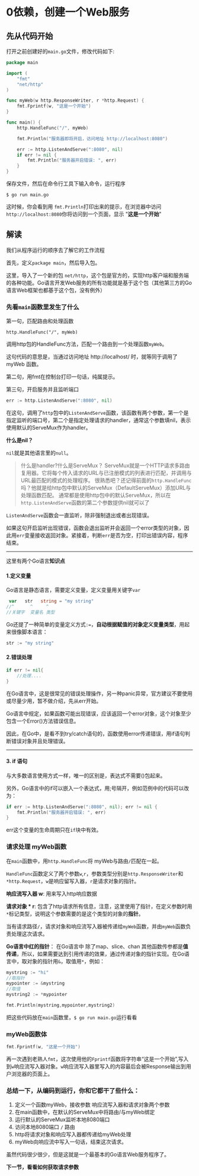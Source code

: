 # 0依赖，创建一个Web服务

## 先从代码开始

打开之前创建好的`main.go`文件，修改代码如下:

```go
package main

import (
    "fmt"
    "net/http"
)

func myWeb(w http.ResponseWriter, r *http.Request) {
    fmt.Fprintf(w, "这是一个开始")
}

func main() {
    http.HandleFunc("/", myWeb)

    fmt.Println("服务器即将开启，访问地址 http://localhost:8080")

    err := http.ListenAndServe(":8080", nil)
    if err != nil {
        fmt.Println("服务器开启错误: ", err)
    }
}
```

保存文件，然后在命令行工具下输入命令，运行程序

`$ go run main.go`

这时候，你会看到用 `fmt.Println`打印出来的提示，在浏览器中访问 `http://localhost:8080`你将访问到一个页面，显示 "**这是一个开始**"

## 解读

我们从程序运行的顺序去了解它的工作流程

首先，定义`package main`，然后导入包。

这里，导入了一个新的包 `net/http`，这个包是官方的，实现http客户端和服务端的各种功能。Go语言开发Web服务的所有功能就是基于这个包（其他第三方的Go语言Web框架也都基于这个包，没有例外）

### 先看`main`函数里发生了什么

第一句，匹配路由和处理函数

`http.HandleFunc("/", myWeb)`

调用http包的HandleFunc方法，匹配一个路由到一个处理函数`myWeb`。

这句代码的意思是，当通过访问地址 http://localhost/ 时，就等同于调用了 myWeb 函数。

第二句，用fmt在控制台打印一句话，纯属提示。

第三句，开启服务并且监听端口

```go
err := http.ListenAndServe(":8080", nil)
```

在这句，调用了`http`包中的`ListenAndServe`函数，该函数有两个参数，第一个是指定监听的端口号，第二个是指定处理请求的handler，通常这个参数填nil，表示使用默认的ServeMux作为handler。

**什么是nil？**

`nil`就是其他语言里的`null`。

> 什么是handler?什么是ServeMux？
> ServeMux就是一个HTTP请求多路由复用器。它将每个传入请求的URL与已注册模式的列表进行匹配，并调用与URL最匹配的模式的处理程序。
> 很熟悉吧？还记得前面的`http.HandleFunc`吗？他就是给http包中默认的ServeMux（DefaultServeMux）添加URL与处理函数匹配。
> 通常都是使用http包中的默认ServeMux，所以在`http.ListenAndServe`函数的第二个参数提供nil就可以了

`ListenAndServe`函数会一直监听，除非强制退出或者出现错误。

如果这句开启监听出现错误，函数会退出监听并会返回一个error类型的对象，因此用`err`变量接收返回对象。紧接着，判断`err`是否为空，打印出错误内容，程序结束。

---
这里有两个Go语言**知识点**

#### 1.定义变量

Go语言是静态语言，需要定义变量，定义变量用关键字`var`

``` go
 var   str   string = "my string"
//^      ^     ^
//关键字  变量名 类型
```

Go还提了一种简单的变量定义方式`:=`，**自动根据赋值的对象定义变量类型**，用起来很像脚本语言：

```go
str := "my string"
```

#### 2.错误处理

``` go
if err != nil{
    //处理....
}
```

在Go语言中，这是很常见的错误处理操作，另一种panic异常，官方建议不要使用或尽量少用，暂不做介绍，先从err开始。

Go语言中规定，如果函数可能出现错误，应该返回一个error对象，这个对象至少包含一个Error()方法错误信息。

因此，在Go中，是看不到try/catch语句的，函数使用error传递错误，用if语句判断错误对象并且处理错误。

---

#### 3. if 语句

与大多数语言使用方式一样，唯一的区别是，表达式不需要()包起来。

另外，Go语言中的if可以嵌入一个表达式，用;号隔开，例如范例中的代码可以改为：

```go
if err := http.ListenAndServe(":8080", nil); err != nil {
    fmt.Println("服务器开启错误: ", err)
}
```

err这个变量的生命周期只在`if`块中有效。

### 请求处理 myWeb函数

在`main`函数中，用`http.HandleFunc`将 myWeb与路由`/`匹配在一起。

`HandleFunc`函数定义了两个参数`w`,`r`，参数类型分别是`http.ResponseWriter`和`*http.Request`，`w`是响应留写入器，`r`是请求对象的指针。

**响应流写入器 w**: 用来写入http响应数据

**请求对象 * r**: 包含了http请求所有信息，注意，这里使用了指针，在定义参数时用`*`标记类型，说明这个参数需要的是这个类型的对象的**指针**。

当有请求路径`/`，请求对象和响应流写入器被传递给`myWeb`函数，并由`myWeb`函数负责处理这次请求。

**Go语言中红的指针**： 在Go语言中 除了map、slice、chan 其他函数传参都是**值传递**，所以，如果需要达到引用传递的效果，通过传递对象的指针实现。在Go语言中，取对象的指针用`&`，取值用`*`，例如：

```go
mystring := "hi"
//取指针
mypointer := &mystring
//取值
mystring2 := *mypointer

fmt.Println(mystring,mypointer,mystring2)
```
把这些代码放在`main`函数里，`$ go run main.go`运行看看


### myWeb函数体 

```go
fmt.Fprintf(w, "这是一个开始")
```

再一次遇到老熟人`fmt`，这次使用他的`Fprintf`函数将字符串“这是一个开始”,写入到`w`响应流写入器对象。`w`响应流写入器里写入的内容最后会被Response输出到用户浏览器的页面上。

### 总结一下，从编码到运行，你和它都干了些什么：

1. 定义一个函数myWeb，接收参数 响应流写入器和请求对象两个参数
2. 在main函数中，在默认的ServeMux中将路由/与myWeb绑定
3. 运行默认的ServeMux监听本地8080端口
4. 访问本地8080端口 `/` 路由
5. http将请求对象和响应写入器都传递给myWeb处理
6. myWeb向响应流中写入一句话，结束这次请求。

虽然代码很少很少，但是这就是一个最基本的Go语言Web服务程序了。

**下一节，看看如何获取请求参数**